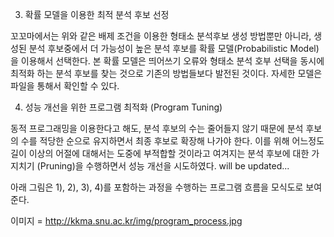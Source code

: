 3) 확률 모델을 이용한 최적 분석 후보 선정

꼬꼬마에서는 위와 같은 배제 조건을 이용한 형태소 분석후보 생성 방법뿐만 아니라, 생성된 분석 후보중에서 더 가능성이 높은 분석 후보를 확률 모델(Probabilistic Model)을 이용해서 선택한다. 본 확률 모델은 띄어쓰기 오류와 형태소 분석 호부 선택을 동시에 최적화 하는 분석 후보를 찾는 것으로 기존의 방법들보다 발전된 것이다. 자세한 모델은 파일을 통해서 확인할 수 있다.

4) 성능 개선을 위한 프로그램 최적화 (Program Tuning)

동적 프로그래밍을 이용한다고 해도, 분석 후보의 수는 줄어들지 않기 때문에 분석 후보의 수를 적당한 순으로 유지하면서 최종 후보로 확장해 나가야 한다. 이를 위해 어느정도 길이 이상의 어절에 대해서는 도중에 부적합할 것이라고 여겨지는 분석 후보에 대한 가지치기 (Pruning)을 수행하면서 성능 개선을 시도하였다. will be updated...

아래 그림은 1), 2), 3), 4)를 포함하는 과정을 수행하는 프로그램 흐름을 모식도로 보여준다.


이미지 = http://kkma.snu.ac.kr/img/program_process.jpg
